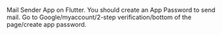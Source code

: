 Mail Sender App on Flutter. You should create an App Password to send mail. Go to Google/myaccount/2-step verification/bottom of the page/create app password.
